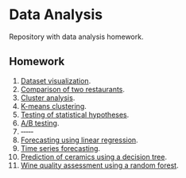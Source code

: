 # Data Analysis
Repository with data analysis homework.

## Homework
1. [Dataset visualization](./src/tasks/task1).
2. [Comparison of two restaurants](./src/tasks/task2).
3. [Cluster analysis](./src/tasks/task3).
4. [K-means clustering](./src/tasks/task3).
5. [Testing of statistical hypotheses](./src/tasks/task5).
6. [A/B testing](./src/tasks/task6).
7. &#8209;&#8209;&#8209;&#8209;&#8209;
8. [Forecasting using linear regression](./src/tasks/task8).
9. [Time series forecasting](./src/tasks/task9).
10. [Prediction of ceramics using a decision tree](./src/tasks/task10).
11. [Wine quality assessment using a random forest](./src/tasks/task11).

